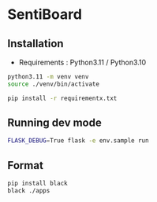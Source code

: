 # SentiBoard

## Installation

- Requirements : Python3.11 / Python3.10

```bash
python3.11 -m venv venv
source ./venv/bin/activate
```

```bash
pip install -r requirementx.txt
```

## Running dev mode

```bash
FLASK_DEBUG=True flask -e env.sample run
```

## Format

```bash
pip install black
black ./apps
```
